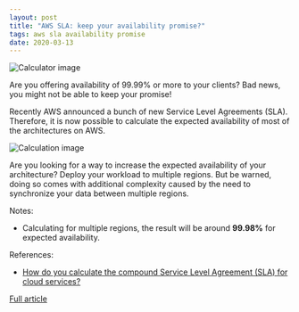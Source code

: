 ```yaml
---
layout: post
title: "AWS SLA: keep your availability promise?"
tags: aws sla availability promise
date: 2020-03-13
---
```


![Calculator image](https://cloudonaut.io/images/2019/01/calculate.jpg)

Are you offering availability of 99.99% or more to your clients? Bad news, you might not be able to keep your promise!

Recently AWS announced a bunch of new Service Level Agreements (SLA). Therefore, it is now possible to calculate 
the expected availability of most of the architectures on AWS.

![Calculation image](https://cloudonaut.io/images/2019/01/aws-sla-ec2.png)

Are you looking for a way to increase the expected availability of your architecture? Deploy your workload to 
multiple regions. But be warned, doing so comes with additional complexity caused by the need to synchronize 
your data between multiple regions.

Notes:
- Calculating for multiple regions, the result will be around **99.98%** for expected availability.

References:
- [How do you calculate the compound Service Level Agreement (SLA) for cloud services?](https://devops.stackexchange.com/questions/711/how-do-you-calculate-the-compound-service-level-agreement-sla-for-cloud-servic)

[Full article](https://cloudonaut.io/aws-sla-are-you-able-to-keep-your-availability-promise/)
